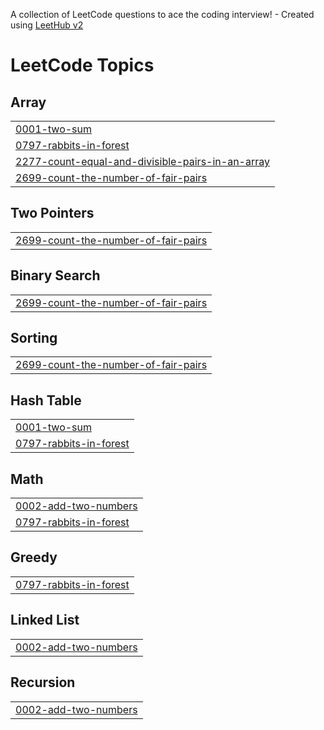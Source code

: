 A collection of LeetCode questions to ace the coding interview! - Created using [LeetHub v2](https://github.com/arunbhardwaj/LeetHub-2.0)
<!---LeetCode Topics Start-->
# LeetCode Topics
## Array
|  |
| ------- |
| [0001-two-sum](https://github.com/bhavyajain-prog/Coding-problems/tree/master/0001-two-sum) |
| [0797-rabbits-in-forest](https://github.com/bhavyajain-prog/Coding-problems/tree/master/0797-rabbits-in-forest) |
| [2277-count-equal-and-divisible-pairs-in-an-array](https://github.com/bhavyajain-prog/Coding-problems/tree/master/2277-count-equal-and-divisible-pairs-in-an-array) |
| [2699-count-the-number-of-fair-pairs](https://github.com/bhavyajain-prog/Coding-problems/tree/master/2699-count-the-number-of-fair-pairs) |
## Two Pointers
|  |
| ------- |
| [2699-count-the-number-of-fair-pairs](https://github.com/bhavyajain-prog/Coding-problems/tree/master/2699-count-the-number-of-fair-pairs) |
## Binary Search
|  |
| ------- |
| [2699-count-the-number-of-fair-pairs](https://github.com/bhavyajain-prog/Coding-problems/tree/master/2699-count-the-number-of-fair-pairs) |
## Sorting
|  |
| ------- |
| [2699-count-the-number-of-fair-pairs](https://github.com/bhavyajain-prog/Coding-problems/tree/master/2699-count-the-number-of-fair-pairs) |
## Hash Table
|  |
| ------- |
| [0001-two-sum](https://github.com/bhavyajain-prog/Coding-problems/tree/master/0001-two-sum) |
| [0797-rabbits-in-forest](https://github.com/bhavyajain-prog/Coding-problems/tree/master/0797-rabbits-in-forest) |
## Math
|  |
| ------- |
| [0002-add-two-numbers](https://github.com/bhavyajain-prog/Coding-problems/tree/master/0002-add-two-numbers) |
| [0797-rabbits-in-forest](https://github.com/bhavyajain-prog/Coding-problems/tree/master/0797-rabbits-in-forest) |
## Greedy
|  |
| ------- |
| [0797-rabbits-in-forest](https://github.com/bhavyajain-prog/Coding-problems/tree/master/0797-rabbits-in-forest) |
## Linked List
|  |
| ------- |
| [0002-add-two-numbers](https://github.com/bhavyajain-prog/Coding-problems/tree/master/0002-add-two-numbers) |
## Recursion
|  |
| ------- |
| [0002-add-two-numbers](https://github.com/bhavyajain-prog/Coding-problems/tree/master/0002-add-two-numbers) |
<!---LeetCode Topics End-->